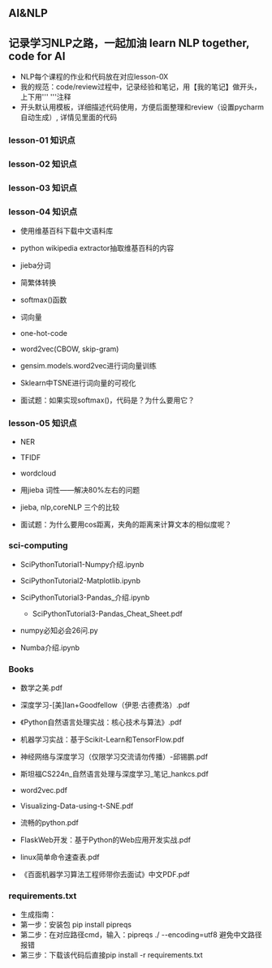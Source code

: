 ## AI&NLP
## 记录学习NLP之路，一起加油 learn NLP together, code for AI

* NLP每个课程的作业和代码放在对应lesson-0X
* 我的规范：code/review过程中，记录经验和笔记，用【我的笔记】做开头，上下用''' '''注释
* 开头默认用模板，详细描述代码使用，方便后面整理和review（设置pycharm自动生成）, 详情见里面的代码

### lesson-01 知识点


### lesson-02 知识点


### lesson-03 知识点


### lesson-04 知识点

- 使用维基百科下载中文语料库
- python wikipedia extractor抽取维基百科的内容
- jieba分词
- 简繁体转换
- softmax()函数
- 词向量
- one-hot-code
- word2vec(CBOW, skip-gram)
- gensim.models.word2vec进行词向量训练
- Sklearn中TSNE进行词向量的可视化

- 面试题：如果实现softmax()，代码是？为什么要用它？

### lesson-05 知识点

- NER
- TFIDF
- wordcloud
- 用jieba 词性——解决80%左右的问题
- jieba, nlp,coreNLP 三个的比较


- 面试题：为什么要用cos距离，夹角的距离来计算文本的相似度呢？


### sci-computing
- SciPythonTutorial1-Numpy介绍.ipynb
- SciPythonTutorial2-Matplotlib.ipynb
- SciPythonTutorial3-Pandas_介绍.ipynb
  - SciPythonTutorial3-Pandas_Cheat_Sheet.pdf
  
  
- numpy必知必会26问.py
- Numba介绍.ipynb


### Books
- 数学之美.pdf
- 深度学习-[美]Ian+Goodfellow（伊恩·古德费洛）.pdf

- 《Python自然语言处理实战：核心技术与算法》.pdf
- 机器学习实战：基于Scikit-Learn和TensorFlow.pdf
- 神经网络与深度学习（仅限学习交流请勿传播）-邱锡鹏.pdf
- 斯坦福CS224n_自然语言处理与深度学习_笔记_hankcs.pdf
- word2vec.pdf
- Visualizing-Data-using-t-SNE.pdf


- 流畅的python.pdf
- FlaskWeb开发：基于Python的Web应用开发实战.pdf
- linux简单命令速查表.pdf


- 《百面机器学习算法工程师带你去面试》中文PDF.pdf



### requirements.txt
- 生成指南：
- 第一步：安装包 pip install pipreqs
- 第二步：在对应路径cmd，输入：pipreqs ./ --encoding=utf8 避免中文路径报错
- 第三步：下载该代码后直接pip install -r requirements.txt


